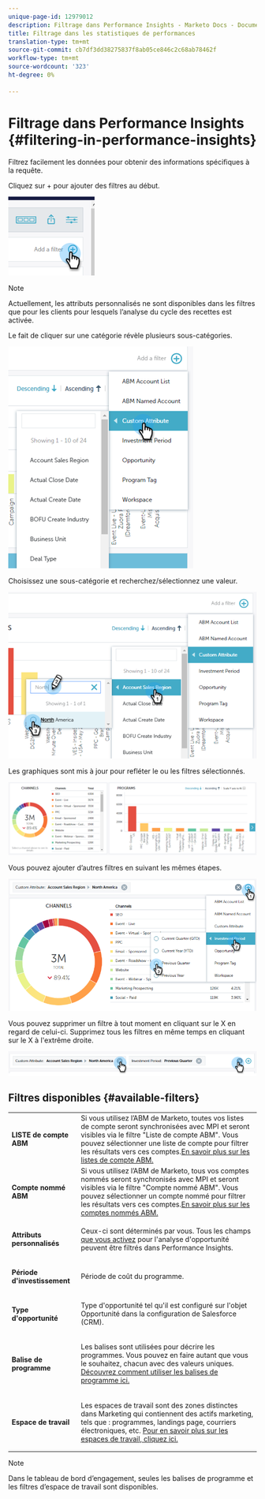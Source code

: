 ```yaml
---
unique-page-id: 12979012
description: Filtrage dans Performance Insights - Marketo Docs - Documentation sur les produits
title: Filtrage dans les statistiques de performances
translation-type: tm+mt
source-git-commit: cb7df3dd38275837f8ab05ce846c2c68ab78462f
workflow-type: tm+mt
source-wordcount: '323'
ht-degree: 0%

---
```



# Filtrage dans Performance Insights {#filtering-in-performance-insights}

Filtrez facilement les données pour obtenir des informations spécifiques à la requête.

Cliquez sur + pour ajouter des filtres au début.

![](assets/1-1.png)

>[!NOTE]
>
>Actuellement, les attributs personnalisés ne sont disponibles dans les filtres que pour les clients pour lesquels l’analyse du cycle des recettes est activée.

Le fait de cliquer sur une catégorie révèle plusieurs sous-catégories.

![](assets/two-1.png)

Choisissez une sous-catégorie et recherchez/sélectionnez une valeur.

![](assets/three.png)

Les graphiques sont mis à jour pour refléter le ou les filtres sélectionnés.

![](assets/four-1.png)

Vous pouvez ajouter d’autres filtres en suivant les mêmes étapes.

![](assets/five.png)

Vous pouvez supprimer un filtre à tout moment en cliquant sur le X en regard de celui-ci. Supprimez tous les filtres en même temps en cliquant sur le X à l&#39;extrême droite.

![](assets/6-2.png)

## Filtres disponibles {#available-filters}

<table> 
 <tbody> 
  <tr> 
   <td colspan="1"><strong>LISTE de compte ABM</strong></td> 
   <td colspan="1">Si vous utilisez l’ABM de Marketo, toutes vos listes de compte seront synchronisées avec MPI et seront visibles via le filtre "Liste de compte ABM". Vous pouvez sélectionner une liste de compte pour filtrer les résultats vers ces comptes.<a href="https://docs.marketo.com/display/public/DOCS/Account-Based+Web+Marketing+with+ABM" rel="nofollow">En savoir plus sur les listes de compte ABM.</a></td> 
  </tr> 
  <tr> 
   <td colspan="1"><strong>Compte nommé ABM</strong></td> 
   <td colspan="1">Si vous utilisez l’ABM de Marketo, tous vos comptes nommés seront synchronisés avec MPI et seront visibles via le filtre "Compte nommé ABM". Vous pouvez sélectionner un compte nommé pour filtrer les résultats vers ces comptes.<a href="https://docs.marketo.com/x/eaCt" rel="nofollow">En savoir plus sur les comptes nommés ABM.</a></td> 
  </tr> 
  <tr> 
   <td colspan="1"><strong>Attributs personnalisés</strong></td> 
   <td colspan="1"><p>Ceux-ci sont déterminés par vous. Tous les champs <a href="/help/marketo/product-docs/reporting/revenue-cycle-analytics/revenue-tools/enabling-custom-field-sync-for-revenue-cycle-analytics.md" rel="nofollow">que vous activez</a> pour l'analyse d'opportunité peuvent être filtrés dans Performance Insights.</p></td> 
  </tr> 
  <tr> 
   <td colspan="1"><p><strong>Période d'investissement</strong></p></td> 
   <td colspan="1"><p>Période de coût du programme.</p></td> 
  </tr> 
  <tr> 
   <td colspan="1"><p><strong>Type d'opportunité</strong></p></td> 
   <td colspan="1"><p>Type d'opportunité tel qu'il est configuré sur l'objet Opportunité dans la configuration de Salesforce (CRM).</p></td> 
  </tr> 
  <tr> 
   <td><p><strong>Balise de programme</strong></p></td> 
   <td><p>Les balises sont utilisées pour décrire les programmes. Vous pouvez en faire autant que vous le souhaitez, chacun avec des valeurs uniques. <a href="/help/marketo/product-docs/administration/tags/create-a-new-program-tag-and-tag-values.md" rel="nofollow">Découvrez comment utiliser les balises de programme ici.</a></p></td> 
  </tr> 
  <tr> 
   <td><strong>Espace de travail</strong></td> 
   <td><p>Les espaces de travail sont des zones distinctes dans Marketing qui contiennent des actifs marketing, tels que : programmes, landings page, courriers électroniques, etc. <a href="/help/marketo/product-docs/administration/workspaces-and-person-partitions/understanding-workspaces-and-person-partitions.md" rel="nofollow">Pour en savoir plus sur les espaces de travail, cliquez ici.</a></p></td> 
  </tr> 
 </tbody> 
</table>

>[!NOTE]
>
>Dans le tableau de bord d’engagement, seules les balises de programme et les filtres d’espace de travail sont disponibles.
